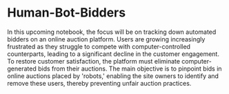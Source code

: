 # Human-Bot-Bidders
In this upcoming notebook, the focus will be on tracking down automated bidders on an online auction platform. Users are growing increasingly frustrated as they struggle to compete with computer-controlled counterparts, leading to a significant decline in the customer engagement. To restore customer satisfaction, the platform must eliminate computer-generated bids from their auctions.
The main objective is to pinpoint bids in online auctions placed by 'robots,' enabling the site owners to identify and remove these users, thereby preventing unfair auction practices.
